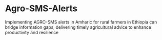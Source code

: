 # Agro-SMS-Alerts
Implementing AGRO-SMS alerts in Amharic for rural farmers in Ethiopia can bridge information gaps, delivering timely agricultural advice to enhance productivity and resilience
